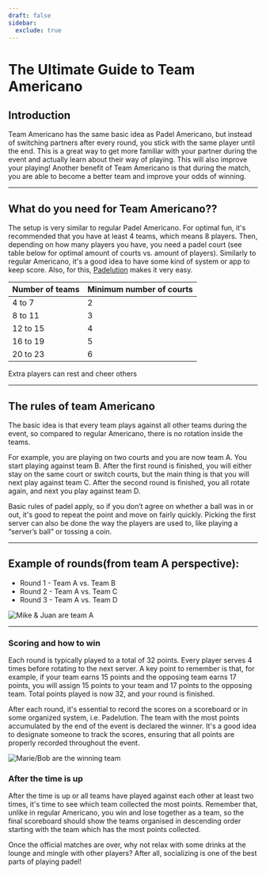 ```yaml
---
draft: false
sidebar:
  exclude: true
---
```


# The Ultimate Guide to Team Americano

## Introduction
Team Americano has the same basic idea as Padel Americano, but instead of switching partners after every round, you stick with the same player until the end. This is a great way to get more familiar with your partner during the event and actually learn about their way of playing. This will also improve your playing! Another benefit of Team Americano is that during the match, you are able to become a better team and improve your odds of winning.

---

## What do you need for Team Americano??
The setup is very similar to regular Padel Americano. For optimal fun, it's recommended that you have at least 4 teams, which means 8 players. Then, depending on how many players you have, you need a padel court (see table below for optimal amount of courts vs. amount of players).  Similarly to regular Americano, it's a good idea to have some kind of system or app to keep score. Also, for this, [Padelution](https://www.padelution.com/americano) makes it very easy.

| Number of teams | Minimum number of courts |
|-----------------|--------------------------|
|      4 to 7     |             2            |
|     8 to 11     |             3            |
|     12 to 15    |             4            |
|     16 to 19    |             5            |
|     20 to 23    |             6            |

Extra players can rest and cheer others

---

## The rules of team Americano
The basic idea is that every team plays against all other teams during the event, so compared to regular Americano, there is no rotation inside the teams. 

For example, you are playing on two courts and you are now team A. You start playing against team B. After the first round is finished, you will either stay on the same court or switch courts, but the main thing is that you will next play against team C. After the second round is finished, you all rotate again, and next you play against team D. 

Basic rules of padel apply, so if you don’t agree on whether a ball was in or out, it's good to repeat the point and move on fairly quickly. Picking the first server can also be done the way the players are used to, like playing a “server’s ball” or tossing a coin.

---

## Example of rounds(from team A perspective):
- Round 1 - Team A vs. Team B
- Round 2  - Team A vs. Team C
- Round 3 - Team A vs. Team D

![Mike & Juan are team A](/images/team-americano.png "Mike & Juan are team A")

---

### Scoring and how to win
Each round is typically played to a total of 32 points. Every player serves 4 times before rotating to the next server. A key point to remember is that, for example, if your team earns 15 points and the opposing team earns 17 points, you will assign 15 points to your team and 17 points to the opposing team. Total points played is now 32, and your round is finished.

After each round, it's essential to record the scores on a scoreboard or in some organized system, i.e. Padelution. The team with the most points accumulated by the end of the event is declared the winner. It's a good idea to designate someone to track the scores, ensuring that all points are properly recorded throughout the event.

![Marie/Bob are the winning team](/images/team-americano-scores.png "Marie/Bob are the winning team")

### After the time is up
After the time is up or all teams have played against each other at least two times, it's time to see which team collected the most points. Remember that, unlike in regular Americano, you win and lose together as a team, so the final scoreboard should show the teams organised in descending order starting with the team which has the most points collected.

Once the official matches are over, why not relax with some drinks at the lounge and mingle with other players? After all, socializing is one of the best parts of playing padel!